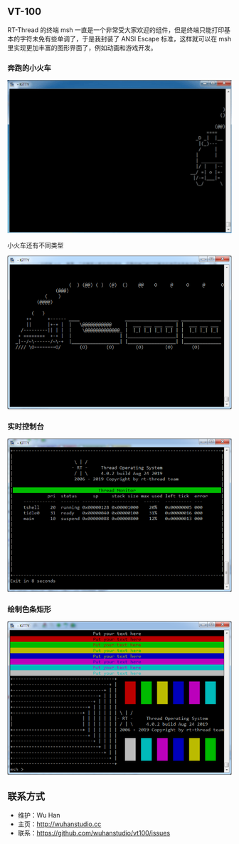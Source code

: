 ## VT-100

RT-Thread 的终端 msh 一直是一个非常受大家欢迎的组件，但是终端只能打印基本的字符未免有些单调了，于是我封装了 ANSI Escape 标准，这样就可以在 msh 里实现更加丰富的图形界面了，例如动画和游戏开发。

### 奔跑的小火车

![](./doc/sl.gif)

小火车还有不同类型

![](./doc/sl_c.png)

### 实时控制台

![](./doc/monitor.png)



### 绘制色条矩形

![](./doc/color.png)



## 联系方式

- 维护：Wu Han
- 主页：http://wuhanstudio.cc
- 联系：https://github.com/wuhanstudio/vt100/issues
